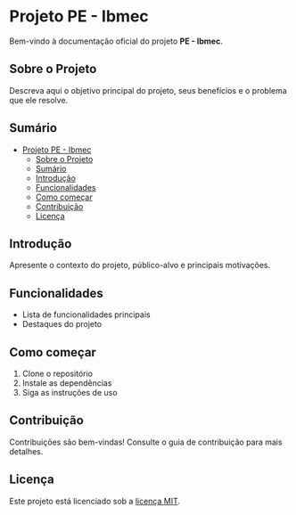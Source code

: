 # Projeto PE - Ibmec

Bem-vindo à documentação oficial do projeto **PE - Ibmec**.

## Sobre o Projeto

Descreva aqui o objetivo principal do projeto, seus benefícios e o problema que ele resolve.

## Sumário

- [Projeto PE - Ibmec](#projeto-pe---ibmec)
  - [Sobre o Projeto](#sobre-o-projeto)
  - [Sumário](#sumário)
  - [Introdução](#introdução)
  - [Funcionalidades](#funcionalidades)
  - [Como começar](#como-começar)
  - [Contribuição](#contribuição)
  - [Licença](#licença)

## Introdução

Apresente o contexto do projeto, público-alvo e principais motivações.

## Funcionalidades

- Lista de funcionalidades principais
- Destaques do projeto

## Como começar

1. Clone o repositório
2. Instale as dependências
3. Siga as instruções de uso

## Contribuição

Contribuições são bem-vindas! Consulte o guia de contribuição para mais detalhes.

## Licença

Este projeto está licenciado sob a [licença MIT](./LICENSE).
